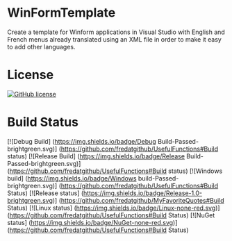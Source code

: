 # WinFormTemplate
Create a template for Winform applications in Visual Studio with English and French menus already translated using an XML file in order to make it easy to add other languages.

# License
[![GitHub license](https://img.shields.io/github/license/MarcosMeli/FileHelpers.svg)](https://github.com/fredatgithub/WinFormTemplate#license)

# Build Status
[![Debug Build] (https://img.shields.io/badge/Debug Build-Passed-brightgreen.svg)] (https://github.com/fredatgithub/UsefulFunctions#Build status)
[![Release Build] (https://img.shields.io/badge/Release Build-Passed-brightgreen.svg)] (https://github.com/fredatgithub/UsefulFunctions#Build status)
[![Windows build] (https://img.shields.io/badge/Windows build-Passed-brightgreen.svg)] (https://github.com/fredatgithub/UsefulFunctions#Build Status)
[![Release status] (https://img.shields.io/badge/Release-1.0-brightgreen.svg)] (https://github.com/fredatgithub/MyFavoriteQuotes#Build Status)
[![Linux status] (https://img.shields.io/badge/Linux-none-red.svg)] (https://github.com/fredatgithub/UsefulFunctions#Build Status)
[![NuGet status] (https://img.shields.io/badge/NuGet-none-red.svg)] (https://github.com/fredatgithub/UsefulFunctions#Build Status)
